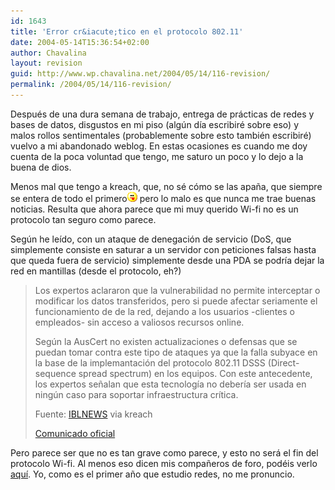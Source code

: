 ```yaml
---
id: 1643
title: 'Error cr&iacute;tico en el protocolo 802.11'
date: 2004-05-14T15:36:54+02:00
author: Chavalina
layout: revision
guid: http://www.wp.chavalina.net/2004/05/14/116-revision/
permalink: /2004/05/14/116-revision/
---
```

Después de una dura semana de trabajo, entrega de prácticas de redes y bases de datos, disgustos en mi piso (alg&uacute;n d&iacute;a escribiré sobre eso) y malos rollos sentimentales (probablemente sobre esto también escribiré) vuelvo a mi abandonado weblog. En estas ocasiones es cuando me doy cuenta de la poca voluntad que tengo, me saturo un poco y lo dejo a la buena de dios. 

Menos mal que tengo a <span class="alguien">kreach</span>, que, no sé c&oacute;mo se las apa&ntilde;a, que siempre se entera de todo el primero<img src="/imagenes/emoticonos/lengua.gif" alt="emo lengua" width="16" height="16" /> pero lo malo es que nunca me trae buenas noticias. Resulta que ahora parece que mi muy querido Wi-fi no es un protocolo tan seguro como parece.

Seg&uacute;n he le&iacute;do, con un ataque de denegaci&oacute;n de servicio (DoS, que simplemente consiste en saturar a un servidor con peticiones falsas hasta que queda fuera de servicio) simplemente desde una PDA se podr&iacute;a dejar la red en mantillas (desde el protocolo, eh?)

> Los expertos aclararon que la vulnerabilidad no permite interceptar o modificar los datos transferidos, pero si puede afectar seriamente el funcionamiento de de la red, dejando a los usuarios -clientes o empleados- sin acceso a valiosos recursos online. 
> 
> Seg&uacute;n la AusCert no existen actualizaciones o defensas que se puedan tomar contra este tipo de ataques ya que la falla subyace en la base de la implemantaci&oacute;n del protocolo 802.11 DSSS (Direct-sequence spread spectrum) en los equipos. Con este antecedente, los expertos se&ntilde;alan que esta tecnolog&iacute;a no deber&iacute;a ser usada en ning&uacute;n caso para soportar infraestructura cr&iacute;tica. 
> 
> <p class="cita">
>   Fuente: <a href="http://iblnews.com/noticias/05/107606.html" target="_blank">IBLNEWS</a> via kreach
> </p>
> 
> <p class="cita">
>   <a href="http://www.auscert.org.au/render.html?it=4091" target="_blank">Comunicado oficial</a>
> </p>

Pero parece ser que no es tan grave como parece, y esto no será el fin del protocolo Wi-fi. Al menos eso dicen mis compa&ntilde;eros de foro, podéis verlo <a href="http://www.gsmspain.com/foros/showthread.php?s=&#038;threadid=208000" target="_blank">aqu&iacute;</a>. Yo, como es el primer a&ntilde;o que estudio redes, no me pronuncio.